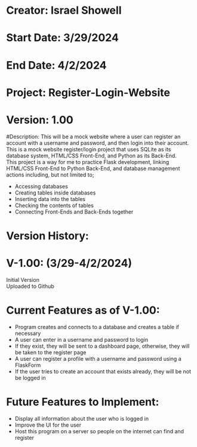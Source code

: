 # Creator: Israel Showell
# Start Date: 3/29/2024
# End Date: 4/2/2024
# Project: Register-Login-Website
# Version: 1.00

#Description:
This will be a mock website where a user can register an account with a username and password, and then login into their account.
This is a mock website register/login project that uses SQLite as its database system, HTML/CSS Front-End, and Python as its Back-End. <br>
This project is a way for me to practice Flask development, linking HTML/CSS Front-End to Python Back-End,
and database management actions including, but not limited to; 

- Accessing databases 
- Creating tables inside databases 
- Inserting data into the tables 
- Checking the contents of tables
- Connecting Front-Ends and Back-Ends together

# Version History:
# V-1.00: (3/29-4/2/2024)
Initial Version <br>
Uploaded to Github


# Current Features as of V-1.00:
- Program creates and connects to a database and creates a table if necessary
- A user can enter in a username and password to login 
- If they exist, they will be sent to a dashboard page, otherwise, they will be taken to the register page
- A user can register a profile with a username and password using a FlaskForm
- If the user tries to create an account that exists already, they will be not be logged in

# Future Features to Implement:
- Display all information about the user who is logged in
- Improve the UI for the user
- Host this program on a server so people on the internet can find and register

